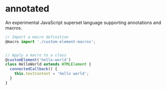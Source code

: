 # annotated

An experimental JavaScript superset language supporting annotations and macros.

```js
// Import a macro definition
@macro import './custom-element-macros';


// Apply a macro to a class
@customElement('hello-world')
class HelloWorld extends HTMLElement {
  connectedCallback() {
    this.textContent = 'hello world';
  }
}
```
